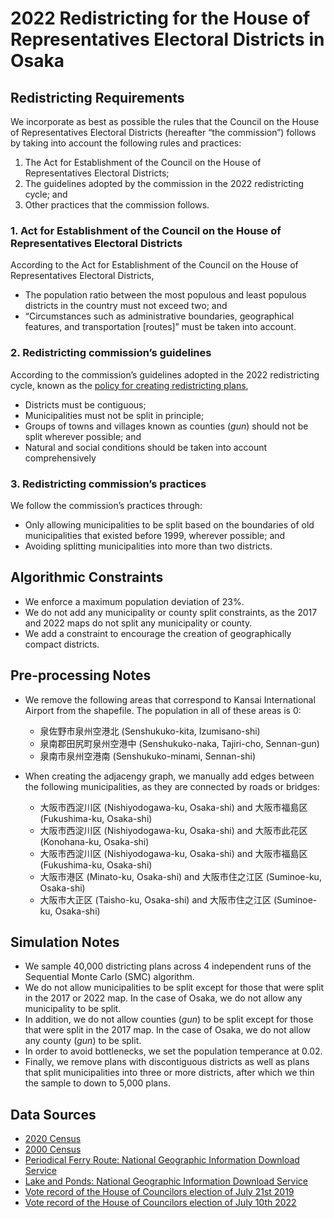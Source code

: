 # 2022 Redistricting for the House of Representatives Electoral Districts in Osaka

## Redistricting Requirements

We incorporate as best as possible the rules that the Council on the House of Representatives Electoral Districts (hereafter “the commission”) follows by taking into account the following rules and practices:

1. The Act for Establishment of the Council on the House of Representatives Electoral Districts;
2. The guidelines adopted by the commission in the 2022 redistricting cycle; and
3. Other practices that the commission follows.

### 1. Act for Establishment of the Council on the House of Representatives Electoral Districts
According to the Act for Establishment of the Council on the House of Representatives Electoral Districts,

* The population ratio between the most populous and least populous districts in the country must not exceed two; and 
* “Circumstances such as administrative boundaries, geographical features, and transportation [routes]” must be taken into account.

### 2. Redistricting commission’s guidelines
According to the commission’s guidelines adopted in the 2022 redistricting cycle, known as the [policy for creating redistricting plans](https://www.soumu.go.jp/main_content/000794997.pdf),

* Districts must be contiguous;
* Municipalities must not be split in principle;
* Groups of towns and villages known as counties (*gun*) should not be split wherever possible; and 
* Natural and social conditions should be taken into account comprehensively

### 3. Redistricting commission’s practices
We follow the commission’s practices through:

* Only allowing municipalities to be split based on the boundaries of old municipalities that existed before 1999, wherever possible; and 
* Avoiding splitting municipalities into more than two districts. 

## Algorithmic Constraints

* We enforce a maximum population deviation of 23%.
* We do not add any municipality or county split constraints, as the 2017 and 2022 maps do not split any municipality or county.
* We add a constraint to encourage the creation of geographically compact districts.

## Pre-processing Notes

* We remove the following areas that correspond to Kansai International Airport from the shapefile. The population in all of these areas is 0:

  + 泉佐野市泉州空港北 (Senshukuko-kita, Izumisano-shi)
  + 泉南郡田尻町泉州空港中 (Senshukuko-naka, Tajiri-cho, Sennan-gun)
  + 泉南市泉州空港南 (Senshukuko-minami, Sennan-shi)

* When creating the adjacengy graph, we manually add edges between the following municipalities, as they are connected by roads or bridges:

  + 大阪市西淀川区 (Nishiyodogawa-ku, Osaka-shi) and 大阪市福島区 (Fukushima-ku, Osaka-shi)
  + 大阪市西淀川区 (Nishiyodogawa-ku, Osaka-shi) and 大阪市此花区 (Konohana-ku, Osaka-shi)
  + 大阪市西淀川区 (Nishiyodogawa-ku, Osaka-shi) and 大阪市福島区 (Fukushima-ku, Osaka-shi)
  + 大阪市港区 (Minato-ku, Osaka-shi) and 大阪市住之江区 (Suminoe-ku, Osaka-shi)
  + 大阪市大正区 (Taisho-ku, Osaka-shi) and 大阪市住之江区 (Suminoe-ku, Osaka-shi)
  

## Simulation Notes

* We sample 40,000 districting plans across 4 independent runs of the Sequential Monte Carlo (SMC) algorithm.
* We do not allow municipalities to be split except for those that were split in the 2017 or 2022 map.  In the case of Osaka, we do not allow any municipality to be split.
* In addition, we do not allow counties (*gun*) to be split except for those that were split in the 2017 map. In the case of Osaka, we do not allow any county (*gun*) to be split.
* In order to avoid bottlenecks, we set the population temperance at 0.02.
* Finally, we remove plans with discontiguous districts as well as plans that split municipalities into three or more districts, after which we thin the sample to down to 5,000 plans.

## Data Sources

- [2020 Census](https://www.e-stat.go.jp/stat-search/files?page=1&toukei=00200521&tstat=000001136464&cycle=0&tclass1=000001136472)
- [2000 Census](https://www.e-stat.go.jp/gis/statmap-search?page=1&type=2&aggregateUnitForBoundary=A&toukeiCode=00200521&toukeiYear=2000&serveyId=A002005212000&coordsys=1&format=shape&datum=2000)
- [Periodical Ferry Route: National Geographic Information Download Service](https://nlftp.mlit.go.jp/ksj/gml/datalist/KsjTmplt-N09.html)
- [Lake and Ponds: National Geographic Information Download Service](https://nlftp.mlit.go.jp/ksj/gml/datalist/KsjTmplt-W09-v2_2.html)
- [Vote record of the House of Councilors election of July 21st 2019](https://www.soumu.go.jp/senkyo/senkyo_s/data/sangiin25/index.html)
- [Vote record of the House of Councilors election of July 10th 2022](https://www.soumu.go.jp/senkyo/senkyo_s/data/sangiin26/index.html)
